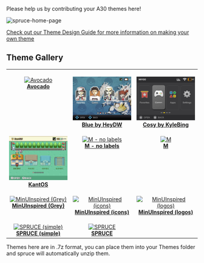 Please help us by contributing your A30 themes here!

![spruce-home-page](https://github.com/user-attachments/assets/b9f90d8b-0f6f-4d3b-a129-e3d83fbcd41e)

[Check out our Theme Design Guide for more information on making your own theme](https://github.com/spruceUI/spruceOS/wiki/09.-Theme-Design-guide)


## Theme Gallery

<table align="center">
<tr>
<td align="center" valign="top" width="33.33%">
        <br/>
        <a href="https://raw.githubusercontent.com/spruceUI/Themes/main/PackedThemes/Avocado.7z">
        <img title="Avocado" width="200px" src="https://raw.githubusercontent.com/spruceUI/Themes/main/Avocado/preview.png" /><br/>
        <b>Avocado</b>
        </a><br/>
        </td>
<td align="center" valign="top" width="33.33%">
        <br/>
        <a href="https://raw.githubusercontent.com/spruceUI/Themes/main/PackedThemes/Blue%20by%20HeyDW.7z">
        <img title="Blue by HeyDW" width="200px" src="https://raw.githubusercontent.com/spruceUI/Themes/main/Blue%20by%20HeyDW/preview.png" /><br/>
        <b>Blue by HeyDW</b>
        </a><br/>
        </td>
<td align="center" valign="top" width="33.33%">
        <br/>
        <a href="https://raw.githubusercontent.com/spruceUI/Themes/main/PackedThemes/Cosy%20by%20KyleBing.7z">
        <img title="Cosy by KyleBing" width="200px" src="https://raw.githubusercontent.com/spruceUI/Themes/main/Cosy%20by%20KyleBing/preview.png" /><br/>
        <b>Cosy by KyleBing</b>
        </a><br/>
        </td>
</tr>
<tr>
<td align="center" valign="top" width="33.33%">
        <br/>
        <a href="https://raw.githubusercontent.com/spruceUI/Themes/main/PackedThemes/KantOS.7z">
        <img title="KantOS" width="200px" src="https://raw.githubusercontent.com/spruceUI/Themes/main/KantOS/preview.png" /><br/>
        <b>KantOS</b>
        </a><br/>
        </td>
<td align="center" valign="top" width="33.33%">
        <br/>
        <a href="https://raw.githubusercontent.com/spruceUI/Themes/main/PackedThemes/M%20-%20no%20labels.7z">
        <img title="M - no labels" width="200px" src="https://raw.githubusercontent.com/spruceUI/Themes/main/M%20-%20no%20labels/preview.png" /><br/>
        <b>M - no labels</b>
        </a><br/>
        </td>
<td align="center" valign="top" width="33.33%">
        <br/>
        <a href="https://raw.githubusercontent.com/spruceUI/Themes/main/PackedThemes/M.7z">
        <img title="M" width="200px" src="https://raw.githubusercontent.com/spruceUI/Themes/main/M/preview.png" /><br/>
        <b>M</b>
        </a><br/>
        </td>
</tr>
<tr>
<td align="center" valign="top" width="33.33%">
        <br/>
        <a href="https://raw.githubusercontent.com/spruceUI/Themes/main/PackedThemes/MinUInspired%20(Grey).7z">
        <img title="MinUInspired (Grey)" width="200px" src="https://raw.githubusercontent.com/spruceUI/Themes/main/MinUInspired%20(Grey)/preview.png" /><br/>
        <b>MinUInspired (Grey)</b>
        </a><br/>
        </td>
<td align="center" valign="top" width="33.33%">
        <br/>
        <a href="https://raw.githubusercontent.com/spruceUI/Themes/main/PackedThemes/MinUInspired%20(icons).7z">
        <img title="MinUInspired (icons)" width="200px" src="https://raw.githubusercontent.com/spruceUI/Themes/main/MinUInspired%20(icons)/preview.png" /><br/>
        <b>MinUInspired (icons)</b>
        </a><br/>
        </td>
<td align="center" valign="top" width="33.33%">
        <br/>
        <a href="https://raw.githubusercontent.com/spruceUI/Themes/main/PackedThemes/MinUInspired%20(logos).7z">
        <img title="MinUInspired (logos)" width="200px" src="https://raw.githubusercontent.com/spruceUI/Themes/main/MinUInspired%20(logos)/preview.png" /><br/>
        <b>MinUInspired (logos)</b>
        </a><br/>
        </td>
</tr>
<tr>
<td align="center" valign="top" width="33.33%">
        <br/>
        <a href="https://raw.githubusercontent.com/spruceUI/Themes/main/PackedThemes/SPRUCE%20(simple).7z">
        <img title="SPRUCE (simple)" width="200px" src="https://raw.githubusercontent.com/spruceUI/Themes/main/SPRUCE%20(simple)/preview.png" /><br/>
        <b>SPRUCE (simple)</b>
        </a><br/>
        </td>
<td align="center" valign="top" width="33.33%">
        <br/>
        <a href="https://raw.githubusercontent.com/spruceUI/Themes/main/PackedThemes/SPRUCE.7z">
        <img title="SPRUCE" width="200px" src="https://raw.githubusercontent.com/spruceUI/Themes/main/SPRUCE/preview.png" /><br/>
        <b>SPRUCE</b>
        </a><br/>
        </td>
</tr>
</table>

Themes here are in .7z format, you can place them into your Themes folder and spruce will automatically unzip them.
